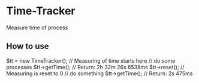 # Time-Tracker
Measure time of process

## How to use
$tt = new TimeTracker(); // Measuring of time starts here
// do some processes
$tt->getTime(); // Return: 2h 32m 26s 6538ms
$tt->reset(); // Measuring is reset to 0
// do something
$tt->getTime(); // Return: 2s 475ms

